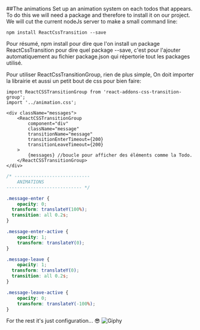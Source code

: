 ##The animations
Set up an animation system on each todos that appears. To do this we will need a package and therefore to install it on our project. We will cut the current nodeJs server to make a small command line:

``
npm install ReactCssTransition --save
``

Pour résumé, npm install pour dire que l'on install un package ReactCssTransition pour dire quel package --save, c'est pour l'ajouter automatiquement au fichier package.json qui répertorie tout les packages utilisé.

Pour utiliser ReactCssTransitionGroup, rien de plus simple, On doit importer la librairie et aussi un petit bout de css pour bien faire:

```JS
import ReactCSSTransitionGroup from 'react-addons-css-transition-group';
import '../animation.css';
```

```JS
<div className="messages">
    <ReactCSSTransitionGroup 
        component="div"
        className="message"
        transitionName="message"
        transitionEnterTimeout={200}
        transitionLeaveTimeout={200}
    >
        {messages} //boucle pour afficher des éléments comme la Todo.
    </ReactCSSTransitionGroup>
</div>
```

```CSS
/* ----------------------------
	ANIMATIONS
---------------------------- */

.message-enter {
	opacity: 0;
  transform: translateY(100%);
  transition: all 0.2s;
}

.message-enter-active {
	opacity: 1;
	transform: translateY(0);
}

.message-leave {
	opacity: 1;
  transform: translateY(0);
  transition: all 0.2s;
}

.message-leave-active {
	opacity: 0;
	transform: translateY(-100%);
}
```

For the rest it's just configuration... 😎
![Giphy](https://ressources.blogdumoderateur.com/2013/02/gif-anime.gif)